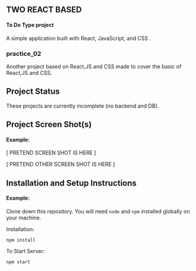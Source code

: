 ## TWO REACT BASED  

#### To Do Type project 

A simple application built with React, JavaScript, and CSS .  

### practice_02
Another project based on React,JS and CSS made to cover the basic of React,JS and CSS.

## Project Status
These projects are currently incomplete (no backend and DB).

## Project Screen Shot(s)

#### Example:   

[ PRETEND SCREEN SHOT IS HERE ]

[ PRETEND OTHER SCREEN SHOT IS HERE ]

## Installation and Setup Instructions

#### Example:  

Clone down this repository. You will need `node` and `npm` installed globally on your machine.  

Installation:

`npm install`  

To Start Server:

`npm start`  
